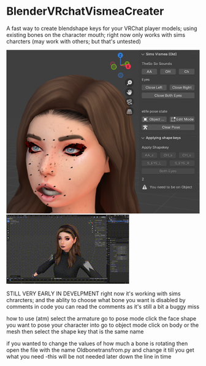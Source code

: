 # BlenderVRchatVismeaCreater
 A fast way to create blendshape keys for your VRChat player models; using existing bones on the character mouth; right now
 only works with sims charcters (may work with others; but that's untested)

 ![A_sim_with_a_panel_next_him](./images/a_sim.png)
 ![A_sim_with_a_panel_next_him](./images/hannah.gif)

STILL VERY EARLY IN DEVELPMENT
right now it's working with sims chrarcters; and the ablity to choose what bone you want is disabled by comments in code
you can read the comments as it's still a bit a buggy miss

how to use (atm)
  select the armature
  go to pose mode
  click the face shape you want to pose your character into
  go to object mode
  click on body or the mesh
  then select the shape key that is the same name

if you wanted to change the values of how much a bone is rotating
then open the file with the name Oldbonetransfrom.py
and change it till you get what you need
-this will be not needed later down the line in time
